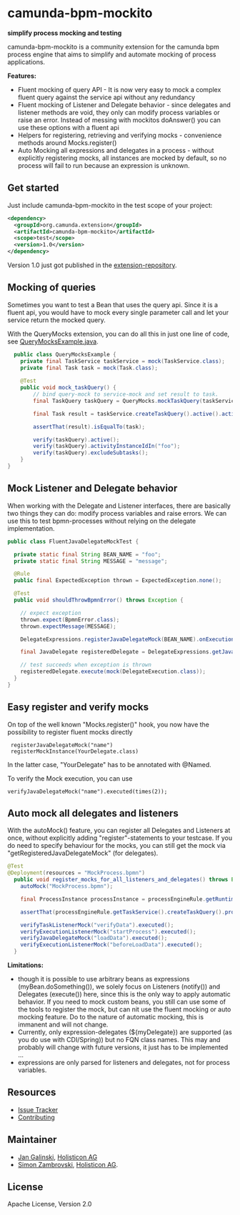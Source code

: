 # camunda-bpm-mockito

**simplify process mocking and testing**

camunda-bpm-mockito is a community extension for the camunda bpm process engine that aims to simplify and 
automate mocking of process applications.

**Features:**

* Fluent mocking of query API - It is now very easy to mock a complex fluent query against the service api without any redundancy
* Fluent mocking of Listener and Delegate behavior - since delegates and listener methods are void, they only can modify process variables or raise an error. Instead of messing with mockitos doAnswer() you can use these options with a fluent api
* Helpers for registering, retrieving and verifying mocks - convenience methods around Mocks.register()
* Auto Mocking all expressions and delegates in a process - without explicitly registering mocks, all instances are mocked by default, so no process will fail to run because an expression is unknown.

## Get started

Just include camunda-bpm-mockito in the test scope of your project:

```xml
<dependency>
  <groupId>org.camunda.extension</groupId>
  <artifactId>camunda-bpm-mockito</artifactId>
  <scope>test</scope>
  <version>1.0</version>
</dependency>
```

Version 1.0 just got published in the [extension-repository](https://app.camunda.com/nexus/content/repositories/camunda-bpm-community-extensions/org/camunda/bpm/extension/camunda-bpm-mockito/1.0/).

## Mocking of queries

Sometimes you want to test a Bean that uses the query api. Since it is a fluent api, you would have to mock every single parameter call and let your service return the mocked query.

With the QueryMocks extension, you can do all this in just one line of code, see [QueryMocksExample.java](src/test/java/org/camunda/bpm/extension/mockito/QueryMocksExample.java).

```java
  public class QueryMocksExample {
    private final TaskService taskService = mock(TaskService.class);
    private final Task task = mock(Task.class);
    
    @Test
    public void mock_taskQuery() {
        // bind query-mock to service-mock and set result to task.
        final TaskQuery taskQuery = QueryMocks.mockTaskQuery(taskService).singleResult(task);

        final Task result = taskService.createTaskQuery().active().activityInstanceIdIn("foo").excludeSubtasks().singleResult();

        assertThat(result).isEqualTo(task);

        verify(taskQuery).active();
        verify(taskQuery).activityInstanceIdIn("foo");
        verify(taskQuery).excludeSubtasks();
    }
}
```

## Mock Listener and Delegate behavior

When working with the Delegate and Listener interfaces, there are basically two things they can do: modify process variables and raise errors.
We can use this to test bpmn-processes without relying on the delegate implementation.

```java
public class FluentJavaDelegateMockTest {

  private static final String BEAN_NAME = "foo";
  private static final String MESSAGE = "message";

  @Rule
  public final ExpectedException thrown = ExpectedException.none();

  @Test
  public void shouldThrowBpmnError() throws Exception {

    // expect exception
    thrown.expect(BpmnError.class);
    thrown.expectMessage(MESSAGE);

    DelegateExpressions.registerJavaDelegateMock(BEAN_NAME).onExecutionThrowBpmnError("code", MESSAGE);

    final JavaDelegate registeredDelegate = DelegateExpressions.getJavaDelegateMock(BEAN_NAME);

    // test succeeds when exception is thrown
    registeredDelegate.execute(mock(DelegateExecution.class));
  }
}
```

## Easy register and verify mocks

On top of the well known "Mocks.register()" hook, you now have the possibility to register fluent mocks directly

     registerJavaDelegateMock("name")
     registerMockInstance(YourDelegate.class)

In the latter case, "YourDelegate" has to be annotated with @Named.

To verify the Mock execution, you can use

    verifyJavaDelegateMock("name").executed(times(2));

## Auto mock all delegates and listeners

With the autoMock() feature, you can register all Delegates and Listeners at once, without explicitly adding "register"-statements to your testcase.
If you do need to specify behaviour for the mocks, you can still get the mock via "getRegisteredJavaDelegateMock" (for delegates).

```java
@Test
@Deployment(resources = "MockProcess.bpmn")
  public void register_mocks_for_all_listeners_and_delegates() throws Exception {
    autoMock("MockProcess.bpmn");

    final ProcessInstance processInstance = processEngineRule.getRuntimeService().startProcessInstanceByKey("process_mock_dummy");

    assertThat(processEngineRule.getTaskService().createTaskQuery().processInstanceId(processInstance.getId()).singleResult()).isNotNull();

    verifyTaskListenerMock("verifyData").executed();
    verifyExecutionListenerMock("startProcess").executed();
    verifyJavaDelegateMock("loadData").executed();
    verifyExecutionListenerMock("beforeLoadData").executed();
  }
```

**Limitations:**

* though it is possible to use arbitrary beans as expressions (myBean.doSomething()), we solely focus on 
Listeners (notify()) and Delegates (execute()) here, since this is the only way to apply automatic behavior. If you need
to mock custom beans, you still can use some of the tools to register the mock, but can nit use the fluent mocking or 
auto mocking feature. Do to the nature of automatic mocking, this is immanent and will not change.
* Currently, only expression-delegates (${myDelegate}) are supported (as you do use with CDI/Spring)) but no FQN class names. 
This may and probably will change with future versions, it just has to be implemented ... 
* expressions are only parsed for listeners and delegates, not for process variables.

## Resources

* [Issue Tracker](https://github.com/camunda/camunda-bpm-mockito/issues)
* [Contributing](https://github.com/camunda/camunda-bpm-mockito/blob/master/CONTRIBUTING.md) 

## Maintainer

* [Jan Galinski](https://github.com/jangalinski), [Holisticon AG](http://www.holisticon.de)
* [Simon Zambrovski](https://github.com/zambrovski), [Holisticon AG](http://www.holisticon.de).


## License

Apache License, Version 2.0

